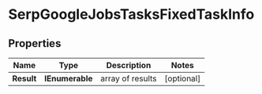 # SerpGoogleJobsTasksFixedTaskInfo


## Properties

| Name | Type | Description | Notes |
|------------ | ------------- | ------------- | -------------|
**Result** | **IEnumerable<SerpGoogleJobsTasksFixedResultInfo>** | array of results |[optional]|